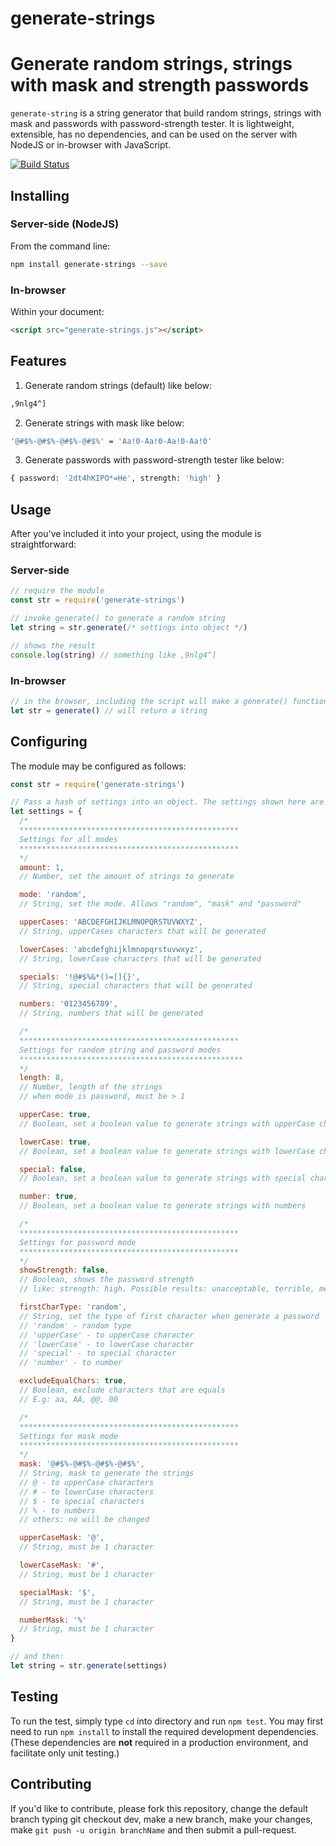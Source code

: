 # generate-strings
Generate random strings, strings with mask and strength passwords
============================
`generate-string` is a string generator that build random strings, strings with mask and passwords with password-strength tester.
It is lightweight, extensible, has no dependencies, and can be used on the server with NodeJS or in-browser with JavaScript.

[![Build Status](https://travis-ci.com/LucasNaja/generate-strings.svg?branch=master)](https://travis-ci.com/LucasNaja/generate-strings)

Installing
----------
### Server-side (NodeJS)
From the command line:

```sh
npm install generate-strings --save
```

### In-browser
Within your document:

```html
<script src="generate-strings.js"></script>
```

Features
--------
1. Generate random strings (default) like below:
```sh
,9nlg4^]
```

2. Generate strings with mask like below:
```sh
'@#$%-@#$%-@#$%-@#$%' = 'Aa!0-Aa!0-Aa!0-Aa!0'
```

3. Generate passwords with password-strength tester like below:
```sh
{ password: '2dt4hKIPO*=He', strength: 'high' }
```

Usage
-----
After you've included it into your project, using the module is straightforward:

### Server-side
```javascript
// require the module
const str = require('generate-strings')

// invoke generate() to generate a random string
let string = str.generate(/* settings into object */)

// shows the result
console.log(string) // something like ,9nlg4^]
```

### In-browser
```javascript
// in the browser, including the script will make a generate() function available.
let str = generate() // will return a string
```

Configuring
-----------
The module may be configured as follows:

```javascript
const str = require('generate-strings')

// Pass a hash of settings into an object. The settings shown here are the defaults.
let settings = {
  /*
  *************************************************
  Settings for all modes
  *************************************************
  */
  amount: 1,
  // Number, set the amount of strings to generate

  mode: 'random',
  // String, set the mode. Allows "random", "mask" and "password"

  upperCases: 'ABCDEFGHIJKLMNOPQRSTUVWXYZ',
  // String, upperCases characters that will be generated

  lowerCases: 'abcdefghijklmnopqrstuvwxyz',
  // String, lowerCase characters that will be generated

  specials: '!@#$%&*()=[]{}',
  // String, special characters that will be generated

  numbers: '0123456789',
  // String, numbers that will be generated

  /*
  *************************************************
  Settings for random string and password modes
  **************************************************
  */
  length: 8,
  // Number, length of the strings
  // when mode is password, must be > 1

  upperCase: true,
  // Boolean, set a boolean value to generate strings with upperCase characters

  lowerCase: true,
  // Boolean, set a boolean value to generate strings with lowerCase characters

  special: false,
  // Boolean, set a boolean value to generate strings with special characters

  number: true,
  // Boolean, set a boolean value to generate strings with numbers

  /*
  *************************************************
  Settings for password mode
  *************************************************
  */
  showStrength: false,
  // Boolean, shows the password strength
  // like: strength: high. Possible results: unacceptable, terrible, medium, good and high.

  firstCharType: 'random',
  // String, set the type of first character when generate a password
  // 'random' - random type
  // 'upperCase' - to upperCase character
  // 'lowerCase' - to lowerCase character
  // 'special' - to special character
  // 'number' - to number

  excludeEqualChars: true,
  // Boolean, exclude characters that are equals
  // E.g: aa, AA, @@, 00

  /*
  *************************************************
  Settings for mask mode
  *************************************************
  */
  mask: '@#$%-@#$%-@#$%-@#$%',
  // String, mask to generate the strings
  // @ - to upperCase characters
  // # - to lowerCase characters
  // $ - to special characters
  // % - to numbers
  // others: no will be changed

  upperCaseMask: '@',
  // String, must be 1 character

  lowerCaseMask: '#',
  // String, must be 1 character

  specialMask: '$',
  // String, must be 1 character

  numberMask: '%'
  // String, must be 1 character
}

// and then:
let string = str.generate(settings)
```

Testing
-------
To run the test, simply type `cd` into directory and run `npm test`. You
may first need to run `npm install` to install the required development
dependencies. (These dependencies are **not** required in a production
environment, and facilitate only unit testing.)

Contributing
------------
If you'd like to contribute, please fork this repository, change the default branch typing git checkout dev, make a new branch, make your changes, make `git push -u origin branchName` and then submit a pull-request.